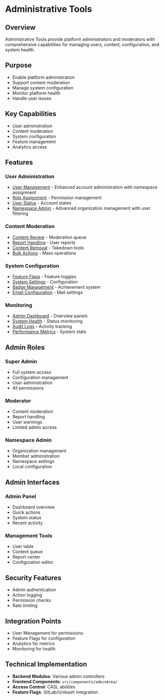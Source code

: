# Administrative Tools

## Overview
Administrative Tools provide platform administrators and moderators with comprehensive capabilities for managing users, content, configuration, and system health.

## Purpose
- Enable platform administration
- Support content moderation
- Manage system configuration
- Monitor platform health
- Handle user issues

## Key Capabilities
- User administration
- Content moderation
- System configuration
- Feature management
- Analytics access

## Features

### User Administration
- [User Management](./features/user-management.md) - Enhanced account administration with namespace assignment
- [Role Assignment](./features/role-assignment.md) - Permission management
- [User Status](./features/user-status.md) - Account states
- [Namespace Admin](./features/namespace-admin.md) - Advanced organization management with user filtering

### Content Moderation
- [Content Review](./features/content-review.md) - Moderation queue
- [Report Handling](./features/report-handling.md) - User reports
- [Content Removal](./features/content-removal.md) - Takedown tools
- [Bulk Actions](./features/bulk-actions.md) - Mass operations

### System Configuration
- [Feature Flags](./features/feature-flags.md) - Feature toggles
- [System Settings](./features/system-settings.md) - Configuration
- [Badge Management](./features/badge-management.md) - Achievement system
- [Email Configuration](./features/email-configuration.md) - Mail settings

### Monitoring
- [Admin Dashboard](./features/admin-dashboard.md) - Overview panels
- [System Health](./features/system-health.md) - Status monitoring
- [Audit Logs](./features/audit-logs.md) - Activity tracking
- [Performance Metrics](./features/performance-metrics.md) - System stats

## Admin Roles

### Super Admin
- Full system access
- Configuration management
- User administration
- All permissions

### Moderator
- Content moderation
- Report handling
- User warnings
- Limited admin access

### Namespace Admin
- Organization management
- Member administration
- Namespace settings
- Local configuration

## Admin Interfaces

### Admin Panel
- Dashboard overview
- Quick actions
- System status
- Recent activity

### Management Tools
- User table
- Content queue
- Report center
- Configuration editor

## Security Features
- Admin authentication
- Action logging
- Permission checks
- Rate limiting

## Integration Points
- User Management for permissions
- Feature Flags for configuration
- Analytics for metrics
- Monitoring for health

## Technical Implementation
- **Backend Modules**: Various admin controllers
- **Frontend Components**: `src/components/adminArea/`
- **Access Control**: CASL abilities
- **Feature Flags**: GitLab/Unleash integration